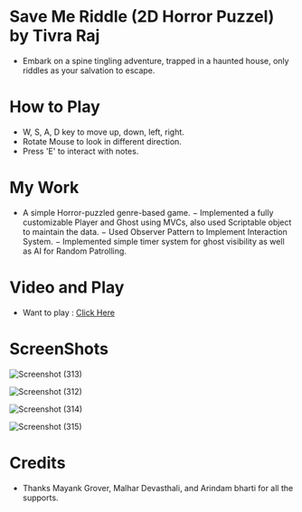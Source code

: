 # Save Me Riddle (2D Horror Puzzel) by Tivra Raj

- Embark on a spine tingling adventure, trapped in a haunted house, only riddles as your salvation to escape.

# How to Play

- W, S, A, D key to move up, down, left, right.
- Rotate Mouse to look in different direction.
- Press 'E' to interact with notes.

# My Work

-  A simple Horror-puzzled genre-based game.
− Implemented a fully customizable Player and Ghost using MVCs, also used Scriptable object to maintain 
the data.
− Used Observer Pattern to Implement Interaction System. 
− Implemented simple timer system for ghost visibility as well as AI for Random Patrolling.

# Video and Play


- Want to play : <a href="https://kingpheonix.itch.io/save-me-riddle" target="_blank">Click Here</a>

# ScreenShots

![Screenshot (313)](https://github.com/Tivra-Raj/Save-Me-Riddle/assets/107213542/b960d02f-f5c9-463a-82c7-c5f173a9f596)

![Screenshot (312)](https://github.com/Tivra-Raj/Save-Me-Riddle/assets/107213542/933c5710-274f-45ce-b8de-28918b5c834a)

![Screenshot (314)](https://github.com/Tivra-Raj/Save-Me-Riddle/assets/107213542/feb90131-6cb7-425a-92b2-753f8d803ca5)

![Screenshot (315)](https://github.com/Tivra-Raj/Save-Me-Riddle/assets/107213542/25314739-dbdb-43f8-9d39-ad9d0e45526f)

# Credits

- Thanks Mayank Grover, Malhar Devasthali, and Arindam bharti for all the supports. 
